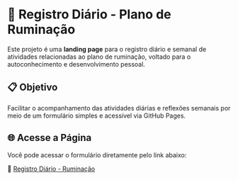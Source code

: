 # 🧠 Registro Diário - Plano de Ruminação

Este projeto é uma **landing page** para o registro diário e semanal de atividades relacionadas ao plano de ruminação, voltado para o autoconhecimento e desenvolvimento pessoal.

## 📋 Objetivo

Facilitar o acompanhamento das atividades diárias e reflexões semanais por meio de um formulário simples e acessível via GitHub Pages.

## 🌐 Acesse a Página

Você pode acessar o formulário diretamente pelo link abaixo:

🔗 [Registro Diário - Ruminação](https://crescerpleno.github.io/formularios/LandingPage_Ruminacao_Formulario_implantacao.html)
